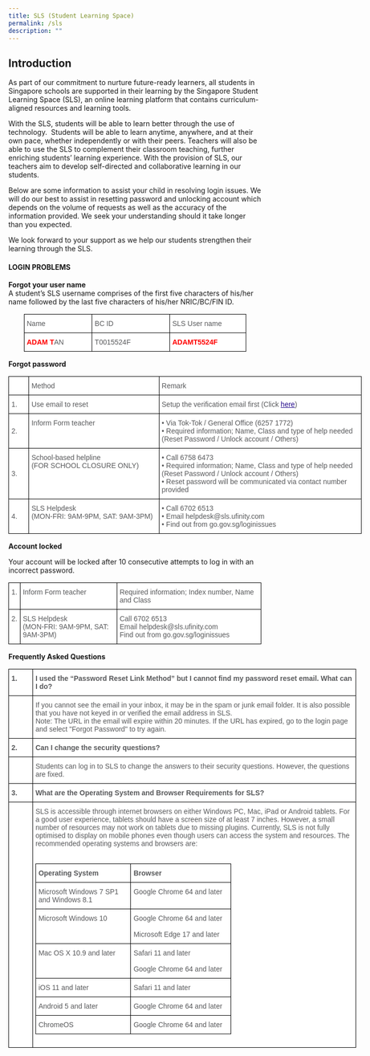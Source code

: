 ```yaml
---
title: SLS (Student Learning Space)
permalink: /sls
description: ""
---
```

## Introduction

As part of our commitment to nurture future-ready learners, all students in Singapore schools are supported in their learning by the Singapore Student Learning Space (SLS), an online learning platform that contains curriculum-aligned resources and learning tools.  


With the SLS, students will be able to learn better through the use of technology.  Students will be able to learn anytime, anywhere, and at their own pace, whether independently or with their peers. Teachers will also be able to use the SLS to complement their classroom teaching, further enriching students’ learning experience. With the provision of SLS, our teachers aim to develop self-directed and collaborative learning in our students. 

Below are some information to assist your child in resolving login issues. We will do our best to assist in resetting password and unlocking account which depends on the volume of requests as well as the accuracy of the information provided. We seek your understanding should it take longer than you expected.   


We look forward to your support as we help our students strengthen their learning through the SLS.


#### LOGIN PROBLEMS

**Forgot your user name**   
A student’s SLS username comprises of the first five characters of his/her name followed by the last five characters of his/her NRIC/BC/FIN ID.

<center>
<style type="text/css">
.tg  {border-collapse:collapse;border-spacing:0;}
.tg td{border-color:black;border-style:solid;border-width:1px;font-family:Arial, sans-serif;font-size:14px;
  overflow:hidden;padding:10px 5px;word-break:normal;}
.tg th{border-color:black;border-style:solid;border-width:1px;font-family:Arial, sans-serif;font-size:14px;
  font-weight:normal;overflow:hidden;padding:10px 5px;word-break:normal;}
.tg .tg-mzni{background-color:#FFF;color:#58595B;text-align:left;vertical-align:top}
.tg .tg-kwiv{background-color:#FFF;color:#F00;font-weight:bold;text-align:left;vertical-align:top}
</style>
<table class="tg" style="undefined;table-layout: fixed; width: 443px">
<colgroup>
<col style="width: 136px">
<col style="width: 155px">
<col style="width: 152px">
</colgroup>
<tbody>
  <tr>
    <td class="tg-mzni"><span style="font-weight:normal;color:#58595B">Name</span></td>
    <td class="tg-mzni"><span style="font-weight:normal;color:#58595B">BC ID</span></td>
    <td class="tg-mzni"><span style="font-weight:normal;color:#58595B">SLS User name</span></td>
  </tr>
  <tr>
    <td class="tg-kwiv">ADAM T<span style="font-weight:normal;color:#58595B">AN</span></td>
    <td class="tg-mzni"><span style="font-weight:normal;color:#58595B">T001</span>5524F</td>
    <td class="tg-kwiv">ADAMT5524F</td>
  </tr>
</tbody>
</table>
</center>

**Forgot password**

<style type="text/css">
.tg  {border-collapse:collapse;border-spacing:0;}
.tg td{border-color:black;border-style:solid;border-width:1px;font-family:Arial, sans-serif;font-size:14px;
  overflow:hidden;padding:10px 5px;word-break:normal;}
.tg th{border-color:black;border-style:solid;border-width:1px;font-family:Arial, sans-serif;font-size:14px;
  font-weight:normal;overflow:hidden;padding:10px 5px;word-break:normal;}
.tg .tg-mzni{background-color:#FFF;color:#58595B;text-align:left;vertical-align:top}
.tg .tg-vqji{background-color:#FFF;color:#58595B;text-align:left;vertical-align:middle}
</style>
<table class="tg" style="undefined;table-layout: fixed; width: 704px">
<colgroup>
<col style="width: 40px">
<col style="width: 260px">
<col style="width: 404px">
</colgroup>
<tbody>
  <tr>
    <td class="tg-mzni"><span style="font-weight:normal;color:#58595B"> </span></td>
    <td class="tg-mzni"><span style="font-weight:normal;color:#58595B">Method</span></td>
    <td class="tg-mzni"><span style="font-weight:normal;color:#58595B">Remark</span></td>
  </tr>
  <tr>
    <td class="tg-vqji"><span style="font-weight:normal;color:#58595B">  1.</span></td>
    <td class="tg-mzni"><span style="font-weight:normal;color:#58595B"> Use email to reset</span></td>
    <td class="tg-mzni"><span style="font-weight:normal;color:#58595B">Setup the verification email first (Click</span> <a href="/files/SLS%20Email%20Verificationdocx.pdf" target="_blank" rel="noopener noreferrer"><span style="font-weight:500;text-decoration:underline;color:#21088A">here</span></a><span style="font-weight:normal;color:#58595B">)</span></td>
  </tr>
  <tr>
    <td class="tg-vqji"><span style="font-weight:normal;color:#58595B">  2.</span></td>
    <td class="tg-mzni"><span style="font-weight:normal;color:#58595B"> Inform Form teacher</span></td>
    <td class="tg-mzni"><span style="font-style:normal">• </span><span style="background-color:initial">Via Tok-Tok / General Office (6257 1772)</span><br><span style="font-style:normal">• </span><span style="background-color:initial">Required information; Name, Class and type of help needed (Reset Password / Unlock account / Others)</span></td>
  </tr>
  <tr>
    <td class="tg-vqji"><span style="font-weight:normal;color:#58595B">  3.</span></td>
    <td class="tg-mzni"><span style="font-weight:normal;color:#58595B"> School-based helpline</span><br> (FOR SCHOOL CLOSURE ONLY)</td>
    <td class="tg-mzni"><span style="font-style:normal">• </span>Call 6758 6473<br><span style="font-style:normal">• </span><span style="background-color:initial">Required information; Name, Class and type of help needed (Reset Password / Unlock account / Others)</span><br><span style="font-style:normal">• </span>Reset password will be communicated via contact number provided</td>
  </tr>
  <tr>
    <td class="tg-vqji"><span style="font-weight:normal;color:#58595B">  4.</span></td>
    <td class="tg-mzni"><span style="font-weight:normal;color:#58595B"> SLS Helpdesk</span><br><span style="font-weight:normal;color:#58595B"> (MON-FRI: 9AM-9PM, </span><span style="background-color:initial">SAT: 9AM-3PM)</span></td>
    <td class="tg-mzni"><span style="font-style:normal">• </span>Call 6702 6513<br><span style="font-style:normal">• </span>Email helpdesk@sls.ufinity.com<br><span style="font-style:normal">• </span>Find out from go.gov.sg/loginissues</td>
  </tr>
</tbody>
</table>

**Account locked**

Your account will be locked after 10 consecutive attempts to log in with an incorrect password.

<style type="text/css">
.tg  {border-collapse:collapse;border-spacing:0;}
.tg td{border-color:black;border-style:solid;border-width:1px;font-family:Arial, sans-serif;font-size:14px;
  overflow:hidden;padding:10px 5px;word-break:normal;}
.tg th{border-color:black;border-style:solid;border-width:1px;font-family:Arial, sans-serif;font-size:14px;
  font-weight:normal;overflow:hidden;padding:10px 5px;word-break:normal;}
.tg .tg-mzni{background-color:#FFF;color:#58595B;text-align:left;vertical-align:top}
</style>
<table class="tg">
<tbody>
  <tr>
    <td class="tg-mzni"><span style="font-weight:normal;color:#58595B">1.</span></td>
    <td class="tg-mzni"><span style="font-weight:normal;color:#58595B">Inform Form teacher</span></td>
    <td class="tg-mzni">Required information; Index number, Name and Class</td>
  </tr>
  <tr>
    <td class="tg-mzni"><span style="font-weight:normal;color:#58595B">2.</span></td>
    <td class="tg-mzni"><span style="font-weight:normal;color:#58595B">SLS Helpdesk</span><br><span style="font-weight:normal;color:#58595B">(MON-FRI: 9AM-9PM, SAT: 9AM-3PM)</span></td>
    <td class="tg-mzni">Call 6702 6513<br>Email helpdesk@sls.ufinity.com<br>Find out from go.gov.sg/loginissues</td>
  </tr>
</tbody>
</table>

**Frequently Asked Questions**

<center>
<style type="text/css">
.tg  {border-collapse:collapse;border-spacing:0;}
.tg td{border-color:black;border-style:solid;border-width:1px;font-family:Arial, sans-serif;font-size:14px;
  overflow:hidden;padding:10px 5px;word-break:normal;}
.tg th{border-color:black;border-style:solid;border-width:1px;font-family:Arial, sans-serif;font-size:14px;
  font-weight:normal;overflow:hidden;padding:10px 5px;word-break:normal;}
.tg .tg-mzni{background-color:#FFF;color:#58595B;text-align:left;vertical-align:top}
.tg .tg-2r4h{background-color:#FFF;color:#58595B;font-weight:bold;text-align:left;vertical-align:top}
</style>
<table class="tg" style="undefined;table-layout: fixed; width: 693px">
<colgroup>
<col style="width: 48px">
<col style="width: 645px">
</colgroup>
<tbody>
  <tr>
    <td class="tg-2r4h">1.</td>
    <td class="tg-2r4h">I used the “Password Reset Link Method” but I cannot find my password reset email. What can I do?</td>
  </tr>
  <tr>
    <td class="tg-mzni"><span style="font-weight:normal;color:#58595B"> </span></td>
    <td class="tg-mzni"><span style="font-weight:normal;color:#58595B">If you cannot see the email in your inbox, it may be in the spam or junk email folder. It is also possible that you have not keyed in or verified the email address in SLS.</span><br><span style="font-weight:normal;color:#58595B">Note: The URL in the email will expire within 20 minutes. If the URL has expired, go to the login page and select "Forgot Password" to try again.</span></td>
  </tr>
  <tr>
    <td class="tg-2r4h">2.</td>
    <td class="tg-2r4h">Can I change the security questions?</td>
  </tr>
  <tr>
    <td class="tg-mzni"><span style="font-weight:normal;color:#58595B"> </span></td>
    <td class="tg-mzni"><span style="font-weight:normal;color:#58595B">Students can log in to SLS to change the answers to their security questions. However, the questions are fixed.</span></td>
  </tr>
  <tr>
    <td class="tg-2r4h">3.</td>
    <td class="tg-2r4h">What are the Operating System and Browser Requirements for SLS?</td>
  </tr>
  <tr>
    <td class="tg-mzni"><span style="font-weight:normal;color:#58595B"> </span></td>
    <td class="tg-mzni"><span style="font-weight:normal;color:#58595B">SLS is accessible through internet browsers on either Windows PC, Mac, iPad or Android tablets. For a good user experience, tablets should have a screen size of at least 7 inches. However, a small number of resources may not work on tablets due to missing plugins. Currently, SLS is not fully optimised to display on mobile phones even though users can access the system and resources. The recommended operating systems and browsers are: <br><br><style type="text/css">
.tg  {border-collapse:collapse;border-spacing:0;}
.tg td{border-color:black;border-style:solid;border-width:1px;font-family:Arial, sans-serif;font-size:14px;
  overflow:hidden;padding:10px 5px;word-break:normal;}
.tg th{border-color:black;border-style:solid;border-width:1px;font-family:Arial, sans-serif;font-size:14px;
  font-weight:normal;overflow:hidden;padding:10px 5px;word-break:normal;}
.tg .tg-mzni{background-color:#FFF;color:#58595B;text-align:left;vertical-align:top}
.tg .tg-2r4h{background-color:#FFF;color:#58595B;font-weight:bold;text-align:left;vertical-align:top}
</style>
<table class="tg" style="undefined;table-layout: fixed; width: 390px">
<colgroup>
<col style="width: 190px">
<col style="width: 200px">
</colgroup>
<tbody>
  <tr>
    <td class="tg-2r4h">Operating System</td>
    <td class="tg-2r4h">Browser</td>
  </tr>
  <tr>
    <td class="tg-mzni"><span style="font-weight:normal;color:#58595B">Microsoft Windows 7 SP1 and Windows 8.1</span></td>
    <td class="tg-mzni">Google Chrome 64 and later</td>
  </tr>
  <tr>
    <td class="tg-mzni"><span style="font-weight:normal;color:#58595B">Microsoft Windows 10</span></td>
    <td class="tg-mzni">Google Chrome 64 and later<br><br>Microsoft Edge 17 and later</td>
  </tr>
  <tr>
    <td class="tg-mzni"><span style="font-weight:normal;color:#58595B">Mac OS X 10.9 and later</span></td>
    <td class="tg-mzni">Safari 11 and later<br><br>Google Chrome 64 and later</td>
  </tr>
  <tr>
    <td class="tg-mzni"><span style="font-weight:normal;color:#58595B">iOS 11 and later</span></td>
    <td class="tg-mzni">Safari 11 and later</td>
  </tr>
  <tr>
    <td class="tg-mzni"><span style="font-weight:normal;color:#58595B">Android 5 and later</span></td>
    <td class="tg-mzni">Google Chrome 64 and later</td>
  </tr>
  <tr>
    <td class="tg-mzni"><span style="font-weight:normal;color:#58595B">ChromeOS</span></td>
    <td class="tg-mzni">Google Chrome 64 and later</td>
  </tr>
</tbody>
</table></span></td>
  </tr>
</tbody>
</table>
	</center>
